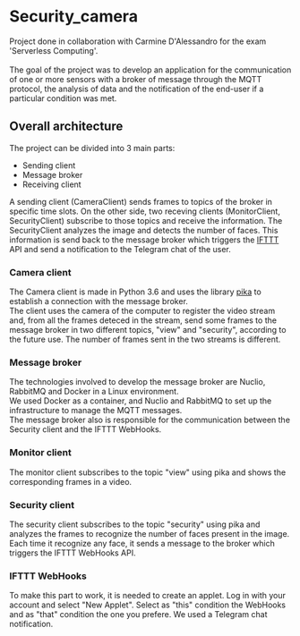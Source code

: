 # Security_camera
Project done in collaboration with Carmine D'Alessandro for the exam 'Serverless Computing'.<br><br>
The goal of the project was to develop an application for the communication of one or more sensors with a broker of message through the MQTT protocol, the analysis of data and the notification of the end-user if a particular condition was met.

## Overall architecture
The project can be divided into 3 main parts:
* Sending client
* Message broker
* Receiving client

A sending client (CameraClient) sends frames to topics of the broker in specific time slots. On the other side, two receving clients (MonitorClient, SecurityClient) subscribe to those topics and receive the information. The SecurityClient analyzes the image and detects the number of faces. This information is send back to the message broker which triggers the [IFTTT](https://ifttt.com/) API and send a notification to the Telegram chat of the user.
### Camera client
The Camera client is made in Python 3.6 and uses the library [pika](https://pypi.org/project/pika/) to establish a connection with the message broker. <br>
The client uses the camera of the computer to register the video stream and, from all the frames deteced in the stream, send some frames to the message broker in two different topics, "view" and "security", according to the future use. The number of frames sent in the two streams is different.
### Message broker
The technologies involved to develop the message broker are Nuclio, RabbitMQ and Docker in a Linux environment.<br>
We used Docker as a container, and Nuclio and RabbitMQ to set up the infrastructure to manage the MQTT messages.<br>
The message broker also is responsible for the communication between the Security client and the IFTTT WebHooks.
### Monitor client
The monitor client subscribes to the topic "view" using pika and shows the corresponding frames in a video.
### Security client
The security client subscribes to the topic "security" using pika and analyzes the frames to recognize the number of faces present in the image. Each time it recognize any face, it sends a message to the broker which triggers the IFTTT WebHooks API.
### IFTTT WebHooks
To make this part to work, it is needed to create an applet. Log in with your account and select "New Applet". Select as "this" condition the WebHooks and as "that" condition the one you prefere. We used a Telegram chat notification.
